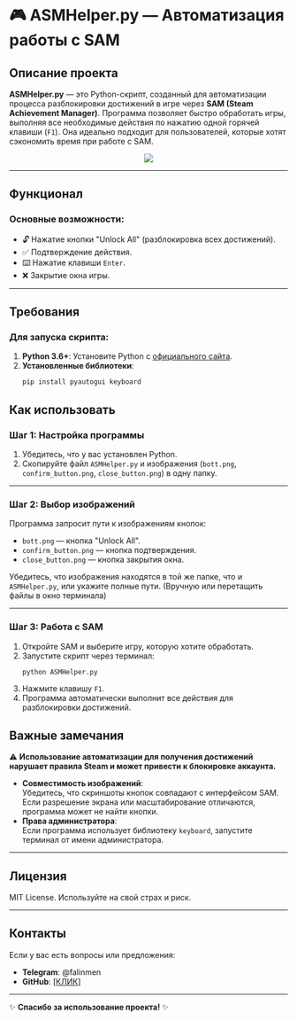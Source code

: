 # 🎮 ASMHelper.py — Автоматизация работы с SAM

## Описание проекта

**ASMHelper.py** — это Python-скрипт, созданный для автоматизации процесса разблокировки достижений в игре через **SAM (Steam Achievement Manager)**. Программа позволяет быстро обработать игры, выполняя все необходимые действия по нажатию одной горячей клавиши (`F1`). Она идеально подходит для пользователей, которые хотят сэкономить время при работе с SAM.

<div align="center">

![](https://media3.giphy.com/media/v1.Y2lkPTc5MGI3NjExZHRxZ3dndjA2c240OHk1YXQ3d2x2Y3BvMTFnNm84MWhsOXM2aXpvbSZlcD12MV9pbnRlcm5hbF9naWZfYnlfaWQmY3Q9Zw/I2BBVL9r1pDkqV23ta/giphy.gif)

</div>

---

## Функционал

### Основные возможности:
- 🔓 Нажатие кнопки "Unlock All" (разблокировка всех достижений).
- ✅ Подтверждение действия.
- ⌨️ Нажатие клавиши `Enter`.
- ❌ Закрытие окна игры.

---

## Требования

### Для запуска скрипта:
1. **Python 3.6+**: Установите Python с [официального сайта](https://www.python.org/).
2. **Установленные библиотеки**:
   ```bash
   pip install pyautogui keyboard
  ## Как использовать

### Шаг 1: Настройка программы

1. Убедитесь, что у вас установлен Python.
2. Скопируйте файл `ASMHelper.py` и изображения (`bott.png`, `confirm_button.png`, `close_button.png`) в одну папку.

---

### Шаг 2: Выбор изображений

Программа запросит пути к изображениям кнопок:
- `bott.png` — кнопка "Unlock All".
- `confirm_button.png` — кнопка подтверждения.
- `close_button.png` — кнопка закрытия окна.

Убедитесь, что изображения находятся в той же папке, что и `ASMHelper.py`, или укажите полные пути. (Вручную или перетащить файлы в окно терминала)

---

### Шаг 3: Работа с SAM

1. Откройте SAM и выберите игру, которую хотите обработать.
2. Запустите скрипт через терминал:
   ```bash
   python ASMHelper.py
3. Нажмите клавишу `F1`.
4. Программа автоматически выполнит все действия для разблокировки достижений.
## Важные замечания

⚠️ **Использование автоматизации для получения достижений нарушает правила Steam и может привести к блокировке аккаунта.**

- **Совместимость изображений**:  
  Убедитесь, что скриншоты кнопок совпадают с интерфейсом SAM. Если разрешение экрана или масштабирование отличаются, программа может не найти кнопки.
- **Права администратора**:  
  Если программа использует библиотеку `keyboard`, запустите терминал от имени администратора.

---

## Лицензия

MIT License. Используйте на свой страх и риск.

---

## Контакты

Если у вас есть вопросы или предложения:

- **Telegram**: @falinmen
- **GitHub**: [[КЛИК]](https://github.com/falinmen)

---

✨ **Спасибо за использование проекта!** ✨
